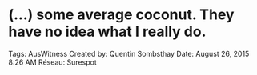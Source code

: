# (…) some average coconut. They have no idea what I really do.

Tags: AusWitness
Created by: Quentin Sombsthay
Date: August 26, 2015 8:26 AM
Réseau: Surespot